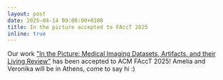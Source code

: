 ```yaml
---
layout: post
date: 2025-04-14 09:00:00+0100
title: In the picture accepted to FAccT 2025
inline: true
---
```


Our work ["In the Picture: Medical Imaging Datasets, Artifacts, and their Living Review"](https://arxiv.org/abs/2501.10727) has been accepted to ACM FAccT 2025! Amelia and Veronika will be in Athens, come to say hi :) 
